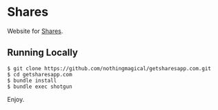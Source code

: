 # Shares

Website for [Shares](https://itunes.apple.com/app/shares/id495399233).

## Running Locally

    $ git clone https://github.com/nothingmagical/getsharesapp.com.git
    $ cd getsharesapp.com
    $ bundle install
    $ bundle exec shotgun

Enjoy.
